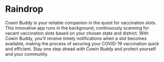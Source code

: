 # Raindrop
Cowin Buddy is your reliable companion in the quest for vaccination slots. This innovative app runs in the background, continuously scanning for vacant vaccination slots based on your chosen state and district. With Cowin Buddy, you'll receive timely notifications when a slot becomes available, making the process of securing your COVID-19 vaccination quick and efficient. Stay one step ahead with Cowin Buddy and protect yourself and your community.
